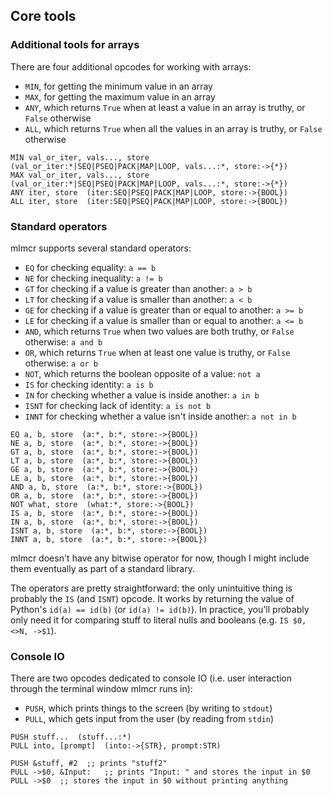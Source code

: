 ## Core tools

### Additional tools for arrays

There are four additional opcodes for working with arrays:
- `MIN`, for getting the minimum value in an array
- `MAX`, for getting the maximum value in an array
- `ANY`, which returns `True` when at least a value in an array is truthy, or `False` otherwise
- `ALL`, which returns `True` when all the values in an array is truthy, or `False` otherwise

```
MIN val_or_iter, vals..., store  (val_or_iter:*|SEQ|PSEQ|PACK|MAP|LOOP, vals...:*, store:->{*})
MAX val_or_iter, vals..., store  (val_or_iter:*|SEQ|PSEQ|PACK|MAP|LOOP, vals...:*, store:->{*})
ANY iter, store  (iter:SEQ|PSEQ|PACK|MAP|LOOP, store:->{BOOL})
ALL iter, store  (iter:SEQ|PSEQ|PACK|MAP|LOOP, store:->{BOOL})
```

### Standard operators

mlmcr supports several standard operators:
- `EQ` for checking equality: `a == b`
- `NE` for checking inequality: `a != b`
- `GT` for checking if a value is greater than another: `a > b`
- `LT` for checking if a value is smaller than another: `a < b`
- `GE` for checking if a value is greater than or equal to another: `a >= b`
- `LE` for checking if a value is smaller than or equal to another: `a <= b`
- `AND`, which returns `True` when two values are both truthy, or `False` otherwise: `a and b`
- `OR`, which returns `True` when at least one value is truthy, or `False` otherwise: `a or b`
- `NOT`, which returns the boolean opposite of a value: `not a`
- `IS` for checking identity: `a is b`
- `IN` for checking whether a value is inside another: `a in b`
- `ISNT` for checking lack of identity: `a is not b`
- `INNT` for checking whether a value isn't inside another: `a not in b`

```
EQ a, b, store  (a:*, b:*, store:->{BOOL})
NE a, b, store  (a:*, b:*, store:->{BOOL})
GT a, b, store  (a:*, b:*, store:->{BOOL})
LT a, b, store  (a:*, b:*, store:->{BOOL})
GE a, b, store  (a:*, b:*, store:->{BOOL})
LE a, b, store  (a:*, b:*, store:->{BOOL})
AND a, b, store  (a:*, b:*, store:->{BOOL})
OR a, b, store  (a:*, b:*, store:->{BOOL})
NOT what, store  (what:*, store:->{BOOL})
IS a, b, store  (a:*, b:*, store:->{BOOL})
IN a, b, store  (a:*, b:*, store:->{BOOL})
ISNT a, b, store  (a:*, b:*, store:->{BOOL})
INNT a, b, store  (a:*, b:*, store:->{BOOL})
```
mlmcr doesn't have any bitwise operator for now, though I might include them eventually as part of a standard library.

The operators are pretty straightforward: the only unintuitive thing is probably the `IS` (and `ISNT`) opcode.
It works by returning the value of Python's `id(a) == id(b)` (or `id(a) != id(b)`).
In practice, you'll probably only need it for comparing stuff to literal nulls and booleans (e.g. `IS $0, <>N, ->$1`).

### Console IO

There are two opcodes dedicated to console IO (i.e. user interaction through the terminal window mlmcr runs in):
- `PUSH`, which prints things to the screen (by writing to `stdout`)
- `PULL`, which gets input from the user (by reading from `stdin`)

```
PUSH stuff...  (stuff...:*)
PULL into, [prompt]  (into:->{STR}, prompt:STR)

PUSH &stuff, #2  ;; prints "stuff2"
PULL ->$0, &Input:   ;; prints "Input: " and stores the input in $0
PULL ->$0  ;; stores the input in $0 without printing anything
```
